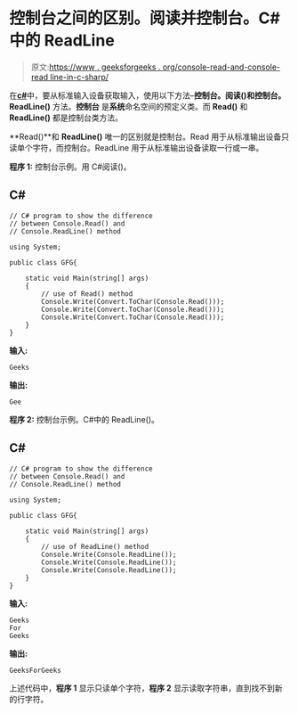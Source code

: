 # 控制台之间的区别。阅读并控制台。C#中的 ReadLine

> 原文:[https://www . geeksforgeeks . org/console-read-and-console-read line-in-c-sharp/](https://www.geeksforgeeks.org/difference-between-console-read-and-console-readline-in-c-sharp/)

在[**c#**](https://www.geeksforgeeks.org/csharp-programming-language/)中，要从标准输入设备获取输入，使用以下方法–**控制台。阅读()**和**控制台。ReadLine()** 方法。**控制台** 是**系统**命名空间的预定义类。而 **Read()** 和 **ReadLine()** 都是控制台类方法。

**Read()**和 **ReadLine()** 唯一的区别就是控制台。Read 用于从标准输出设备只读单个字符，而控制台。ReadLine 用于从标准输出设备读取一行或一串。

**程序 1:** 控制台示例。用 C#阅读()。

## C#

```
// C# program to show the difference
// between Console.Read() and 
// Console.ReadLine() method

using System;

public class GFG{

    static void Main(string[] args)
    {
        // use of Read() method
        Console.Write(Convert.ToChar(Console.Read()));
        Console.Write(Convert.ToChar(Console.Read()));
        Console.Write(Convert.ToChar(Console.Read()));
    }
}
```

**输入:**

```
Geeks

```

**输出:**

```
Gee

```

**程序 2:** 控制台示例。C#中的 ReadLine()。

## C#

```
// C# program to show the difference
// between Console.Read() and 
// Console.ReadLine() method

using System;

public class GFG{

    static void Main(string[] args)
    {
        // use of ReadLine() method
        Console.Write(Console.ReadLine());
        Console.Write(Console.ReadLine());
        Console.Write(Console.ReadLine());
    }
}
```

**输入:**

```
Geeks
For
Geeks

```

**输出:**

```
GeeksForGeeks

```

上述代码中，**程序 1** 显示只读单个字符，**程序 2** 显示读取字符串，直到找不到新的行字符。